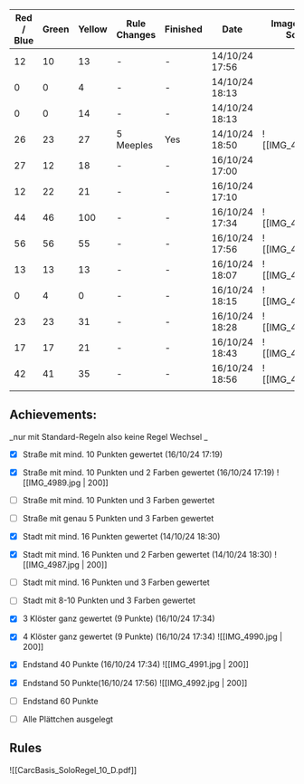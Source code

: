 | Red / Blue | Green | Yellow | Rule Changes | Finished | Date           | Image of last Scene |
| ---------- | ----- | ------ | ------------ | -------- | -------------- | ------------------- |
| 12         | 10    | 13     | -            | -        | 14/10/24 17:56 |                     |
| 0          | 0     | 4      | -            | -        | 14/10/24 18:13 |                     |
| 0          | 0     | 14     | -            | -        | 14/10/24 18:13 |                     |
| 26         | 23    | 27     | 5 Meeples    | Yes      | 14/10/24 18:50 | ![[IMG_4988.jpg]]   |
| 27         | 12    | 18     | -            | -        | 16/10/24 17:00 |                     |
| 12         | 22    | 21     | -            | -        | 16/10/24 17:10 |                     |
| 44         | 46    | 100    | -            | -        | 16/10/24 17:34 | ![[IMG_4990.jpg]]   |
| 56         | 56    | 55     | -            | -        | 16/10/24 17:56 | ![[IMG_4992.jpg]]   |
| 13         | 13    | 13     | -            | -        | 16/10/24 18:07 | ![[IMG_4993.jpg]]   |
| 0          | 4     | 0      | -            | -        | 16/10/24 18:15 | ![[IMG_4994.jpg]]   |
| 23         | 23    | 31     | -            | -        | 16/10/24 18:28 | ![[IMG_4995.jpg]]   |
| 17         | 17    | 21     | -            | -        | 16/10/24 18:43 | ![[IMG_4996.jpg]]   |
| 42         | 41    | 35     | -            | -        | 16/10/24 18:56 | ![[IMG_4997.jpg]]   |
|            |       |        |              |          |                |                     |

## Achievements:
_nur mit Standard-Regeln also keine Regel Wechsel _
* [x] Straße mit mind. 10 Punkten gewertet (16/10/24 17:19)
* [x] Straße mit mind. 10 Punkten und 2 Farben gewertet (16/10/24 17:19)
![[IMG_4989.jpg | 200]]
* [ ] Straße mit mind. 10 Punkten und 3 Farben gewertet 
* [ ] Straße mit genau 5 Punkten und 3 Farben gewertet 
* [x] Stadt mit mind. 16 Punkten gewertet  (14/10/24 18:30)
* [x] Stadt mit mind. 16 Punkten und 2 Farben gewertet (14/10/24 18:30)
![[IMG_4987.jpg | 200]]
* [ ] Stadt mit mind. 16 Punkten und 3 Farben gewertet 
* [ ] Stadt mit 8-10 Punkten und 3 Farben gewertet 
* [x] 3 Klöster ganz gewertet (9 Punkte) (16/10/24 17:34)
* [x] 4 Klöster ganz gewertet (9 Punkte) (16/10/24 17:34)
![[IMG_4990.jpg | 200]]
* [x] Endstand 40 Punkte (16/10/24 17:34)
![[IMG_4991.jpg | 200]]
* [x] Endstand 50 Punkte(16/10/24 17:56)
![[IMG_4992.jpg | 200]]
* [ ] Endstand 60 Punkte
* [ ] Alle Plättchen ausgelegt


## Rules
![[CarcBasis_SoloRegel_10_D.pdf]]
